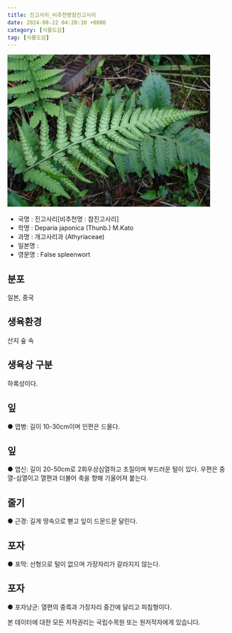 ```yaml
---
title: 진고사리_비추천명참진고사리
date: 2024-08-22 04:20:10 +0800
category: [식물도감]
tag: [식물도감]
---
```




![진고사리[비추천명 : 참진고사리]](/assets/img/fileUpload/plants/basic/Dennstaedtiaceae/Deparia/4067/4067_1_th2.jpg)
- 국명 : 진고사리[비추천명 : 참진고사리]
- 학명 : Deparia japonica (Thunb.) M.Kato
- 과명 : 개고사리과 (Athyriaceae)
- 일본명 : 
- 영문명 : False spleenwort


## 분포
일본, 중국 
## 생육환경
산지 숲 속 
## 생육상 구분
하록성이다. 
## 잎
● 엽병: 길이 10-30cm이며 인편은 드물다. 
## 잎
● 엽신: 길이 20-50cm로 2회우상심열하고 초질이며 부드러운 털이 있다. 우편은 중열-심열이고 열편과 더불어 축을 향해 기울어져 붙는다. 
## 줄기
● 근경: 길게 땅속으로 뻗고 잎이 드문드문 달린다. 
## 포자
● 포막: 선형으로 털이 없으며 가장자리가 갈라지지 않는다. 
## 포자
● 포자낭군: 열편의 중륵과 가장자리 중간에 달리고 피침형이다. 






본 데이터에 대한 모든 저작권리는 국립수목원 또는 원저작자에게 있습니다.
